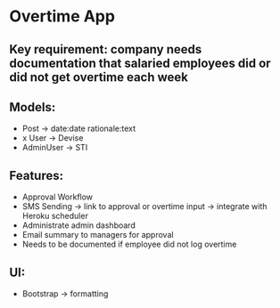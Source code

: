 # Overtime App

## Key requirement: company needs documentation that salaried employees did or did not get overtime each week

## Models:
- Post -> date:date rationale:text
- x User -> Devise
- AdminUser -> STI

## Features:
- Approval Workflow
- SMS Sending -> link to approval or overtime input -> integrate with Heroku scheduler
- Administrate admin dashboard
- Email summary to managers for approval
- Needs to be documented if employee did not log overtime

## UI:
- Bootstrap -> formatting